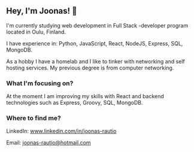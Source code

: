 ## Hey, I'm Joonas! 👋

I'm currently studying web development in Full Stack -developer program located in Oulu, Finland.

I have experience in: Python, JavaScript, React, NodeJS, Express, SQL, MongoDB.

As a hobby I have a homelab and I like to tinker with networking and self hosting services. My previous degree is from computer networking.

### What I'm focusing on?

At the moment I am improving my skills with React and backend technologies such as Express, Groovy, SQL, MongoDB.

### Where to find me?

LinkedIn: www.linkedin.com/in/joonas-rautio

Email: joonas-rautio@hotmail.com

<!--
**RRautsi/RRautsi** is a ✨ _special_ ✨ repository because its `README.md` (this file) appears on your GitHub profile.

Here are some ideas to get you started:

- 🔭 I’m currently working on ...
- 🌱 I’m currently learning ...
- 👯 I’m looking to collaborate on ...
- 🤔 I’m looking for help with ...
- 💬 Ask me about ...
- 📫 How to reach me: ...
- 😄 Pronouns: ...
- ⚡ Fun fact: ...
-->
